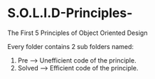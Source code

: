 # S.O.L.I.D-Principles-
The First 5 Principles of Object Oriented Design


Every folder contains 2 sub folders named:
1. Pre --> Unefficient code of the principle.
2. Solved --> Efficient code of the principle. 
